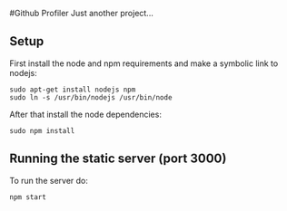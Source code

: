 #Github Profiler
Just another project...

## Setup
First install the node and npm requirements and make a symbolic link to nodejs:

```shellscript
sudo apt-get install nodejs npm
sudo ln -s /usr/bin/nodejs /usr/bin/node
```

After that install the node dependencies:

```shellscript
sudo npm install
```

## Running the static server (port 3000)
To run the server do:
```shellscript
npm start
```